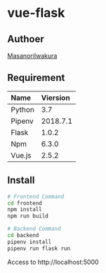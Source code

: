 # vue-flask

## Authoer

[MasanoriIwakura](https://github.com/MasanoriIwakura)

## Requirement

|Name|Viersion|
|:--|:--|
|Python|3.7|
|Pipenv|2018.7.1|
|Flask|1.0.2|
|Npm|6.3.0|
|Vue.js|2.5.2|

## Install

```bash
# Frontend Command
cd frontend
npm install
npm run build

# Backend Command
cd backend
pipenv install
pipenv run flask run
```

Access to http://localhost:5000